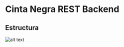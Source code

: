 # Cinta Negra REST Backend

## Estructura

![alt text](https://s3.us-east-2.amazonaws.com/devf-website/assest/REST+DIAGRAM.png "REST estructura")
